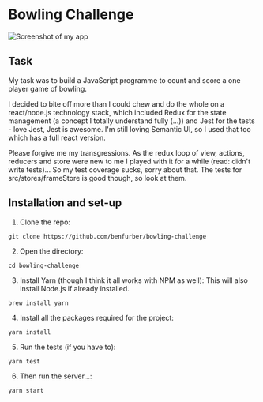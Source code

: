 Bowling Challenge
=================

![Screenshot of my app](https://www.dropbox.com/s/a8cm198sa47inau/bowling-screenshot.png?dl=0)

Task
-----

My task was to build a JavaScript programme to count and score a one player game of bowling.

I decided to bite off more than I could chew and do the whole on a react/node.js technology stack, which included Redux for the state management (a concept I totally understand fully (...)) and Jest for the tests - love Jest, Jest is awesome. I'm still loving Semantic UI, so I used that too which has a full react version.

Please forgive me my transgressions. As the redux loop of view, actions, reducers and store were new to me I played with it for a while (read: didn't write tests)... So my test coverage sucks, sorry about that. The tests for src/stores/frameStore is good though, so look at them.

Installation and set-up
-----

1. Clone the repo:
```
git clone https://github.com/benfurber/bowling-challenge
```
2. Open the directory:
```
cd bowling-challenge
```
3. Install Yarn (though I think it all works with NPM as well):
This will also install Node.js if already installed.
```
brew install yarn
```
4. Install all the packages required for the project:
```
yarn install
```
5. Run the tests (if you have to):
```
yarn test
```
6. Then run the server...:
```
yarn start
```
